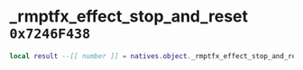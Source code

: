 # _rmptfx_effect_stop_and_reset `0x7246F438`

```lua
local result --[[ number ]] = natives.object._rmptfx_effect_stop_and_reset(_unk0 --[[ number ]])
```